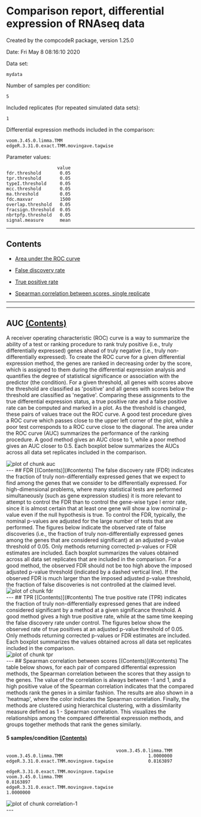 
# Comparison report, differential expression of RNAseq data
Created by the compcodeR package, version 1.25.0

Date: Fri May  8 08:16:10 2020

Data set:

```
mydata
```
Number of samples per condition:

```
5
```
Included replicates (for repeated simulated data sets):

```
1
```
Differential expression methods included in the comparison:

```
voom.3.45.0.limma.TMM
edgeR.3.31.0.exact.TMM.movingave.tagwise
```
Parameter values:

```
                   value
fdr.threshold       0.05
tpr.threshold       0.05
typeI.threshold     0.05
mcc.threshold       0.05
ma.threshold        0.05
fdc.maxvar          1500
overlap.threshold   0.05
fracsign.threshold  0.05
nbrtpfp.threshold   0.05
signal.measure      mean
```
---

<a name='contents'></a>
## Contents
- [Area under the ROC curve](#auc)

- [False discovery rate](#fdr)

- [True positive rate](#tpr)

- [Spearman correlation between scores, single replicate](#correlation)

---

---
<a name='auc'></a>
## AUC [(Contents)](#contents)
A receiver operating characteristic (ROC) curve is a way to summarize the ability of a test or ranking procedure to rank truly positive (i.e., truly differentially expressed) genes ahead of truly negative (i.e., truly non-differentially expressed). To create the ROC curve for a given differential expression method, the genes are ranked in decreasing order by the score, which is assigned to them during the differential expression analysis and quantifies the degree of statistical significance or association with the predictor (the condition). For a given threshold, all genes with scores above the threshold are classified as 'positive' and all genes with scores below the threshold are classified as 'negative'. Comparing these assignments to the true differential expression status, a true positive rate and a false positive rate can be computed and marked in a plot. As the threshold is changed, these pairs of values trace out the ROC curve. A good test procedure gives a ROC curve which passes close to the upper left corner of the plot, while a poor test corresponds to a ROC curve close to the diagonal. The area under the ROC curve (AUC) summarizes the performance of the ranking procedure. A good method gives an AUC close to 1, while a poor method gives an AUC closer to 0.5. Each boxplot below summarizes the AUCs across all data set replicates included in the comparison. 

<img src="/private/var/folders/24/8k48jl6d249_n_qfxwsl6xvm0000gn/T/RtmpKkxdzS/compcodeR_figure/auc-1.png" title="plot of chunk auc" alt="plot of chunk auc" style="display: block; margin: auto auto auto 0;" />
---
<a name='fdr'></a>
## FDR [(Contents)](#contents)
The false discovery rate (FDR) indicates the fraction of truly non-differentially expressed genes that we expect to find among the genes that we consider to be differentially expressed. For high-dimensional problems, where many statistical tests are performed simultaneously (such as gene expression studies) it is more relevant to attempt to control the FDR than to control the gene-wise type I error rate, since it is almost certain that at least one gene will show a low nominal p-value even if the null hypothesis is true. To control the FDR, typically, the nominal p-values are adjusted for the large number of tests that are performed. The figures below indicate the observed rate of false discoveries (i.e., the fraction of truly non-differentially expressed genes among the genes that are considered significant) at an adjusted p-value threshold of 0.05. Only methods returning corrected p-values or FDR estimates are included. Each boxplot summarizes the values obtained across all data set replicates that are included in the comparison. For a good method, the observed FDR should not be too high above the imposed adjusted p-value threshold (indicated by a dashed vertical line). If the observed FDR is much larger than the imposed adjusted p-value threshold, the fraction of false discoveries is not controlled at the claimed level. 

<img src="/private/var/folders/24/8k48jl6d249_n_qfxwsl6xvm0000gn/T/RtmpKkxdzS/compcodeR_figure/fdr-1.png" title="plot of chunk fdr" alt="plot of chunk fdr" style="display: block; margin: auto auto auto 0;" />
---
<a name='tpr'></a>
## TPR [(Contents)](#contents)
The true positive rate (TPR) indicates the fraction of truly non-differentially expressed genes that are indeed considered significant by a method at a given significance threshold. A good method gives a high true positive rate, while at the same time keeping the false discovery rate under control. The figures below show the observed rate of true positives at an adjusted p-value threshold of 0.05. Only methods returning corrected p-values or FDR estimates are included. Each boxplot summarizes the values obtained across all data set replicates included in the comparison.

<img src="/private/var/folders/24/8k48jl6d249_n_qfxwsl6xvm0000gn/T/RtmpKkxdzS/compcodeR_figure/tpr-1.png" title="plot of chunk tpr" alt="plot of chunk tpr" style="display: block; margin: auto auto auto 0;" />
---
<a name='correlation'></a>
## Spearman correlation between scores [(Contents)](#contents)
The table below shows, for each pair of compared differential expression methods, the Spearman correlation between the scores that they assign to the genes. The value of the correlation is always between -1 and 1, and a high positive value of the Spearman correlation indicates that the compared methods rank the genes in a similar fashion. The results are also shown in a 'heatmap', where the color indicates the Spearman correlation. Finally, the methods are clustered using hierarchical clustering, with a dissimilarity measure defined as 1 - Spearman correlation. This visualizes the relationships among the compared differential expression methods, and groups together methods that rank the genes similarly.

#### 5  samples/condition [(Contents)](#contents)

```
                                         voom.3.45.0.limma.TMM
voom.3.45.0.limma.TMM                                1.0000000
edgeR.3.31.0.exact.TMM.movingave.tagwise             0.8163897
                                         edgeR.3.31.0.exact.TMM.movingave.tagwise
voom.3.45.0.limma.TMM                                                   0.8163897
edgeR.3.31.0.exact.TMM.movingave.tagwise                                1.0000000
```

<img src="/private/var/folders/24/8k48jl6d249_n_qfxwsl6xvm0000gn/T/RtmpKkxdzS/compcodeR_figure/correlation-1-1.png" title="plot of chunk correlation-1" alt="plot of chunk correlation-1" style="display: block; margin: auto auto auto 0;" />
---
